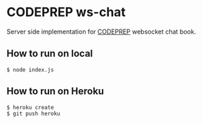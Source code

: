 # CODEPREP ws-chat
Server side implementation for [CODEPREP](https://codeprep.jp/) websocket chat book.

## How to run on local

```
$ node index.js
```

## How to run on Heroku

```
$ heroku create
$ git push heroku
```
